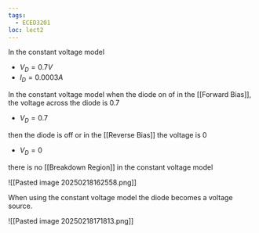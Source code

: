 ```yaml
---
tags:
  - ECED3201
loc: lect2
---
```

In the constant voltage model
- $V_{D}=0.7V$
- $I_{D}=0.0003A$




In the constant voltage model when the diode on of in the [[Forward Bias]], the voltage across the diode is 0.7
- $V_{D}=0.7$ 

then the diode is off or in the [[Reverse Bias]] the voltage is 0
- $V_{D}=0$ 

there is no [[Breakdown Region]] in the constant voltage model

![[Pasted image 20250218162558.png]]

When using the constant voltage model the diode becomes a voltage source.

![[Pasted image 20250218171813.png]]

